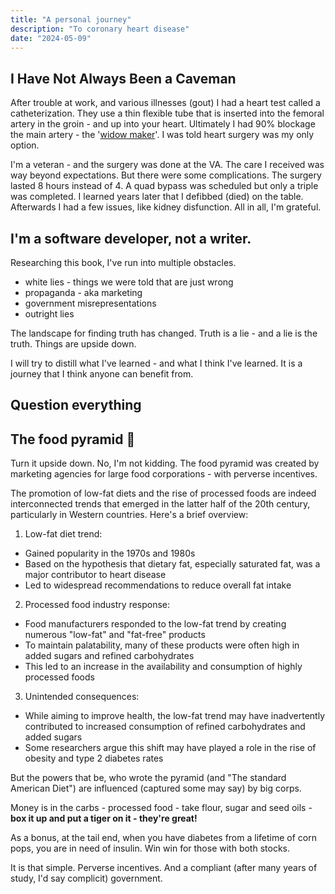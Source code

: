 ```yaml
---
title: "A personal journey"
description: "To coronary heart disease"
date: "2024-05-09"
---
```


## I Have Not Always Been a Caveman

After trouble at work, and various illnesses (gout) I had a heart test called a catheterization. They use a thin flexible tube that is inserted into the femoral artery in the groin - and up into your heart. Ultimately I had 90% blockage the main artery - the '[widow maker](https://www.youtube.com/watch?v=NSPcuGjstN4)'. I was told heart surgery was 
my only option.

I'm a veteran - and the surgery was done at the VA. The care I received was way beyond expectations. But there were some complications. The surgery lasted 8 hours instead of 4. A quad bypass was scheduled but only a triple was completed. I learned years later that I defibbed (died) on the table. Afterwards I had a few issues, like kidney disfunction. All in all, I'm grateful.

## I'm a software developer, not a writer.

Researching this book, I've run into multiple obstacles.

- white lies - things we were told that are just wrong
- propaganda - aka marketing
- government misrepresentations
- outright lies

The landscape for finding truth has changed. Truth is a lie - and a lie is the truth.
Things are upside down.

I will try to distill what I've learned - and what I think I've learned. It is a journey  that I think anyone can benefit from. 

## Question everything

## The food pyramid 🔎

Turn it upside down. No, I'm not kidding. The food pyramid was created by marketing agencies for large food corporations - with perverse incentives.

The promotion of low-fat diets and the rise of processed foods are indeed interconnected trends that emerged in the latter half of the 20th century, particularly in Western countries. Here's a brief overview:

1. Low-fat diet trend:
- Gained popularity in the 1970s and 1980s
- Based on the hypothesis that dietary fat, especially saturated fat, was a major contributor to heart disease
- Led to widespread recommendations to reduce overall fat intake

2. Processed food industry response:
- Food manufacturers responded to the low-fat trend by creating numerous "low-fat" and "fat-free" products
- To maintain palatability, many of these products were often high in added sugars and refined carbohydrates
- This led to an increase in the availability and consumption of highly processed foods

3. Unintended consequences:
- While aiming to improve health, the low-fat trend may have inadvertently contributed to increased consumption of refined carbohydrates and added sugars
- Some researchers argue this shift may have played a role in the rise of obesity and type 2 diabetes rates


But the powers that be, who wrote the pyramid (and "The standard American Diet") are influenced (captured some may say) by big corps. 

Money is in the carbs - processed food - take flour, sugar and seed oils - **box it up and put a tiger on it - they're great!**

As a bonus, at the tail end, when you have diabetes from a lifetime of corn pops, you are in need of insulin. Win win for those with both stocks.

It is that simple. Perverse incentives. And a compliant (after many years of study, I'd say complicit) government.


[^1]: This is a footnote






